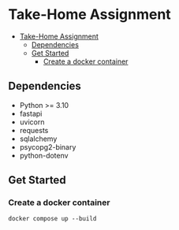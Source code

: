 # Take-Home Assignment

- [Take-Home Assignment](#take-home-assignment)
  - [Dependencies](#dependencies)
  - [Get Started](#get-started)
    - [Create a docker container](#create-a-docker-container)


## Dependencies
- Python >= 3.10
- fastapi
- uvicorn
- requests
- sqlalchemy
- psycopg2-binary
- python-dotenv

## Get Started
### Create a docker container
```
docker compose up --build
```
